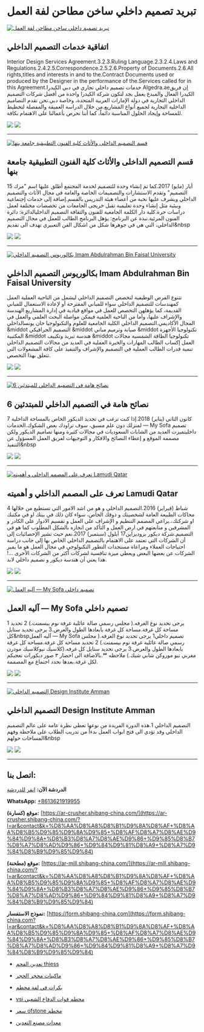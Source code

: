 # تبريد تصميم داخلي ساخن مطاحن لفة العمل

<a href="https://swt.shibang-china.com/?l=ar&img&k=%D8%AA%D8%A8%D8%B1%D9%8A%D8%AF+%D8%AA%D8%B5%D9%85%D9%8A%D9%85+%D8%AF%D8%A7%D8%AE%D9%84%D9%8A+%D8%B3%D8%A7%D8%AE%D9%86+%D9%85%D8%B7%D8%A7%D8%AD%D9%86+%D9%84%D9%81%D8%A9+%D8%A7%D9%84%D8%B9%D9%85%D9%84" target="_blank">![تبريد تصميم داخلي ساخن مطاحن لفة العمل](http://static.shibang-china.com/all-800x300/573.jpg)</a>

## اتفاقية خدمات التصميم الداخلي
Interior Design Services Agreement.3.2.3.Ruling Language.2.3.2.4.Laws and Regulations.2.4.2.5.Correspondence.2.5.2.6.Property of Documents.2.6.All rights,titles and interests in and to the.Contract Documents used or produced by the Designer in the performance of the.Services called for in this Agreement.خدمات تصميم داخلي تجاري في دبي الكيدرا Algedra.aeإن فريق الكيدرا الفعال والمبدع يعمل بجد لتكون شركة الكيدرا واحدة من أفضل شركات التصميم الداخلي التجارية في دولة الإمارات العربية المتحدة، وخاصة دبي.نحن نقدم التصاميم الداخلية التجارية لجميع أنواع المشاريع.من خلال الدراسة العميقة والمفصلة لتخطيط للمساحة وإيجاد الحلول المناسبة دائماً، كما أننا نحرص بأعمالنا على الاهتمام بكافة.


<a href="https://whatsapp.shibangsoft.com/WhatsApp.php" target="_blank" title="WhatsApp">![](http://static.shibang-china.com/icon/whatsapp.png)</a> <a href="https://swt.shibang-china.com/?l=ar&icon&k=%D8%AA%D8%A8%D8%B1%D9%8A%D8%AF+%D8%AA%D8%B5%D9%85%D9%8A%D9%85+%D8%AF%D8%A7%D8%AE%D9%84%D9%8A+%D8%B3%D8%A7%D8%AE%D9%86+%D9%85%D8%B7%D8%A7%D8%AD%D9%86+%D9%84%D9%81%D8%A9+%D8%A7%D9%84%D8%B9%D9%85%D9%84" target="_blank">![](http://static.shibang-china.com/icon/chat-ar.png)</a>

---

<a href="https://swt.shibang-china.com/?l=ar&img&k=%D8%AA%D8%A8%D8%B1%D9%8A%D8%AF+%D8%AA%D8%B5%D9%85%D9%8A%D9%85+%D8%AF%D8%A7%D8%AE%D9%84%D9%8A+%D8%B3%D8%A7%D8%AE%D9%86+%D9%85%D8%B7%D8%A7%D8%AD%D9%86+%D9%84%D9%81%D8%A9+%D8%A7%D9%84%D8%B9%D9%85%D9%84" target="_blank">![قسم التصميم الداخلى والأثاث كلية الفنون التطبيقية جامعة بنها](http://static.shibang-china.com/all-800x300/1180.jpg)</a>

## قسم التصميم الداخلى والأثاث كلية الفنون التطبيقية جامعة بنها
15 أيار (مايو) 2017.كما تم إنشاء وحدة للتصميم لخدمة المجتمع أطلق عليها اسم &quot;مرك التصميم&quot; وتقدم الاستشارات والتصميمات الخاصة والعامة فى مجال الأثاث والتصميم الداخلي ويشرف عليها نخبة من أعضاء هيئة التدريس بالقسم.إضافة إلى خدمات إجتماعية وبيئية مثل إنشاء وحدة تعليمية تقبل خريجى الجامعات من تخصصات مختلفة لعمل دراسات حرة.كلية دار الكلمة الجامعية للفنون والثقافة التصميم الداخليالدائرة: دائرة الفنون المرئية.نبذة عن البرنامج: يؤهل البرنامج الطالب للعمل في مجال التصميم الداخلي، التي هي في جوهرها شكل من اشكال الفن التعبيري تهدف الى تقديم&nbsp


<a href="https://whatsapp.shibangsoft.com/WhatsApp.php" target="_blank" title="WhatsApp">![](http://static.shibang-china.com/icon/whatsapp.png)</a> <a href="https://swt.shibang-china.com/?l=ar&icon&k=%D8%AA%D8%A8%D8%B1%D9%8A%D8%AF+%D8%AA%D8%B5%D9%85%D9%8A%D9%85+%D8%AF%D8%A7%D8%AE%D9%84%D9%8A+%D8%B3%D8%A7%D8%AE%D9%86+%D9%85%D8%B7%D8%A7%D8%AD%D9%86+%D9%84%D9%81%D8%A9+%D8%A7%D9%84%D8%B9%D9%85%D9%84" target="_blank">![](http://static.shibang-china.com/icon/chat-ar.png)</a>

---

<a href="https://swt.shibang-china.com/?l=ar&img&k=%D8%AA%D8%A8%D8%B1%D9%8A%D8%AF+%D8%AA%D8%B5%D9%85%D9%8A%D9%85+%D8%AF%D8%A7%D8%AE%D9%84%D9%8A+%D8%B3%D8%A7%D8%AE%D9%86+%D9%85%D8%B7%D8%A7%D8%AD%D9%86+%D9%84%D9%81%D8%A9+%D8%A7%D9%84%D8%B9%D9%85%D9%84" target="_blank">![بكالوريوس التصميم الداخلي Imam Abdulrahman Bin Faisal University](http://static.shibang-china.com/all-800x300/1487.jpg)</a>

## بكالوريوس التصميم الداخلي Imam Abdulrahman Bin Faisal University
تتنوع الفرص الوظيفية لتخصص التصميم الداخلي ليشمل من الناحية العملية العمل كمهندسات للتصميم الداخلي سواء للمباني المقترحة أو لإعادة الاستعمال للمباني القديمة، كما يؤهلهن التخصص للعمل في مواقع قيادية في إدارة المشاريع الهندسة والإشراف عليها، وأما من الناحية العلمية فيمكن مواصلة البحث العلمي والعمل في المجال الأكاديمي.التصميم الداخلي الكلية الجامعية للعلوم والتكنولوجيا خان يونسالداخلي &middot التصميم الجرافيكي &middot صيانة وترميم مباني &middot تكنولوجيا الأجهزة المكتبية &middot هندسة تبريد وتكييف &middot تكنولوجيا الطاقة الشمسية مجالات العمل إكساب الطالب المهارات والخبرة العملية في العديد من مجالات التصميم الداخلي تنمية قدرات الطالب العملية في التصميم والإشراف والتنفيذ على كافة المشغولات التي تتعلق بهذا التخصص.


<a href="https://whatsapp.shibangsoft.com/WhatsApp.php" target="_blank" title="WhatsApp">![](http://static.shibang-china.com/icon/whatsapp.png)</a> <a href="https://swt.shibang-china.com/?l=ar&icon&k=%D8%AA%D8%A8%D8%B1%D9%8A%D8%AF+%D8%AA%D8%B5%D9%85%D9%8A%D9%85+%D8%AF%D8%A7%D8%AE%D9%84%D9%8A+%D8%B3%D8%A7%D8%AE%D9%86+%D9%85%D8%B7%D8%A7%D8%AD%D9%86+%D9%84%D9%81%D8%A9+%D8%A7%D9%84%D8%B9%D9%85%D9%84" target="_blank">![](http://static.shibang-china.com/icon/chat-ar.png)</a>

---

<a href="https://swt.shibang-china.com/?l=ar&img&k=%D8%AA%D8%A8%D8%B1%D9%8A%D8%AF+%D8%AA%D8%B5%D9%85%D9%8A%D9%85+%D8%AF%D8%A7%D8%AE%D9%84%D9%8A+%D8%B3%D8%A7%D8%AE%D9%86+%D9%85%D8%B7%D8%A7%D8%AD%D9%86+%D9%84%D9%81%D8%A9+%D8%A7%D9%84%D8%B9%D9%85%D9%84" target="_blank">![6 نصائح هامة في التصميم الداخلي للمبتدئين](http://static.shibang-china.com/all-800x300/185.jpg)</a>

## 6 نصائح هامة في التصميم الداخلي للمبتدئين
7 كانون الثاني (يناير) 2018.إذا كنت ترغب في تجديد الديكور الخاص بالمساحة الداخلية لمنزلك دون علم مسبق، سوف تراودك بعض الشكوك.الخدمات — My Sofa تصميم داخليتميزت العديد من الشابات السعوديات في مجالات كثيرة ومنها تصاميم الديكور ولكن مصممة الموقع و إعطاء النصائح والافكار و التوجيهات لفريق العمل المسؤول عن التنفيذ&nbsp


<a href="https://whatsapp.shibangsoft.com/WhatsApp.php" target="_blank" title="WhatsApp">![](http://static.shibang-china.com/icon/whatsapp.png)</a> <a href="https://swt.shibang-china.com/?l=ar&icon&k=%D8%AA%D8%A8%D8%B1%D9%8A%D8%AF+%D8%AA%D8%B5%D9%85%D9%8A%D9%85+%D8%AF%D8%A7%D8%AE%D9%84%D9%8A+%D8%B3%D8%A7%D8%AE%D9%86+%D9%85%D8%B7%D8%A7%D8%AD%D9%86+%D9%84%D9%81%D8%A9+%D8%A7%D9%84%D8%B9%D9%85%D9%84" target="_blank">![](http://static.shibang-china.com/icon/chat-ar.png)</a>

---

<a href="https://swt.shibang-china.com/?l=ar&img&k=%D8%AA%D8%A8%D8%B1%D9%8A%D8%AF+%D8%AA%D8%B5%D9%85%D9%8A%D9%85+%D8%AF%D8%A7%D8%AE%D9%84%D9%8A+%D8%B3%D8%A7%D8%AE%D9%86+%D9%85%D8%B7%D8%A7%D8%AD%D9%86+%D9%84%D9%81%D8%A9+%D8%A7%D9%84%D8%B9%D9%85%D9%84" target="_blank">![تعرف على المصمم الداخلي و أهميته Lamudi Qatar](http://static.shibang-china.com/all-800x300/632.jpg)</a>

## تعرف على المصمم الداخلي و أهميته Lamudi Qatar
4 شباط (فبراير) 2016.التصميم الداخلي و هو من اشد الامور التي تستطيع من خلالها محاكات الطبيعة العامة لشخصيتك و ذوقك الخاص، سواء كان ذلك في بيتك او في مكتبك او شركتك،.يراعي المصمم التنظيم و الإشراف على العمل و تقسيم الادوار على الكادر و المشرفين و متابعتهم في ارض العمل و التأكد من انجازه بالشكل المطلوب كما هو في التصميم.شركة ديكور بروديزاين17 أيلول (سبتمبر) 2017.نعم حيث تشير الإحصائيات إلى أن الشركات التي تعتمد على الاهتمام بالتصميم الداخلي الخاص بها إلى جانب دراسة احتياجات العملاء ومراعاة مستجدات التطور التكنولوجي في مجال العمل هو ما يميز الشركات عن بعضها البعض ويعطي ميزة تنافسية لشركات أكثر من الشركات الأخرى …! هذا يعني أن هندسة ديكور و تصميم داخلي لابد.


<a href="https://whatsapp.shibangsoft.com/WhatsApp.php" target="_blank" title="WhatsApp">![](http://static.shibang-china.com/icon/whatsapp.png)</a> <a href="https://swt.shibang-china.com/?l=ar&icon&k=%D8%AA%D8%A8%D8%B1%D9%8A%D8%AF+%D8%AA%D8%B5%D9%85%D9%8A%D9%85+%D8%AF%D8%A7%D8%AE%D9%84%D9%8A+%D8%B3%D8%A7%D8%AE%D9%86+%D9%85%D8%B7%D8%A7%D8%AD%D9%86+%D9%84%D9%81%D8%A9+%D8%A7%D9%84%D8%B9%D9%85%D9%84" target="_blank">![](http://static.shibang-china.com/icon/chat-ar.png)</a>

---

<a href="https://swt.shibang-china.com/?l=ar&img&k=%D8%AA%D8%A8%D8%B1%D9%8A%D8%AF+%D8%AA%D8%B5%D9%85%D9%8A%D9%85+%D8%AF%D8%A7%D8%AE%D9%84%D9%8A+%D8%B3%D8%A7%D8%AE%D9%86+%D9%85%D8%B7%D8%A7%D8%AD%D9%86+%D9%84%D9%81%D8%A9+%D8%A7%D9%84%D8%B9%D9%85%D9%84" target="_blank">![آليه العمل — My Sofa تصميم داخلي](http://static.shibang-china.com/all-800x300/800.jpg)</a>

## آليه العمل — My Sofa تصميم داخلي
1 يرجى تحديد نوع الغرفه.( مجلس رسمي صالة عائلية غرفة نوم بيسمنت.) 2 تحديد مساحة كل غرفة.مساحة كل غرفة بابعادها الطول والعرض.3 يرجى تحديد ستايل كل&nbspآليه العمل — My Sofa تصميم داخلي1 يرجى تحديد نوع الغرفه.( مجلس رسمي صالة عائلية غرفة نوم بيسمنت.) 2 تحديد مساحة كل غرفة.مساحة كل غرفة بابعادها الطول والعرض.3 يرجى تحديد ستايل كل غرفه.(كلاسيك نيوكلاسيك مودرن مغربي نيو موروكن شابي شيك.) ملاحظه **.بالاضافة الى احضار ٣ صور ديكورات تعجبكم لكل غرفة.بعدها نحدد اجتماع مع المصممة.


<a href="https://whatsapp.shibangsoft.com/WhatsApp.php" target="_blank" title="WhatsApp">![](http://static.shibang-china.com/icon/whatsapp.png)</a> <a href="https://swt.shibang-china.com/?l=ar&icon&k=%D8%AA%D8%A8%D8%B1%D9%8A%D8%AF+%D8%AA%D8%B5%D9%85%D9%8A%D9%85+%D8%AF%D8%A7%D8%AE%D9%84%D9%8A+%D8%B3%D8%A7%D8%AE%D9%86+%D9%85%D8%B7%D8%A7%D8%AD%D9%86+%D9%84%D9%81%D8%A9+%D8%A7%D9%84%D8%B9%D9%85%D9%84" target="_blank">![](http://static.shibang-china.com/icon/chat-ar.png)</a>

---

<a href="https://swt.shibang-china.com/?l=ar&img&k=%D8%AA%D8%A8%D8%B1%D9%8A%D8%AF+%D8%AA%D8%B5%D9%85%D9%8A%D9%85+%D8%AF%D8%A7%D8%AE%D9%84%D9%8A+%D8%B3%D8%A7%D8%AE%D9%86+%D9%85%D8%B7%D8%A7%D8%AD%D9%86+%D9%84%D9%81%D8%A9+%D8%A7%D9%84%D8%B9%D9%85%D9%84" target="_blank">![التصميم الداخلي Design Institute Amman](http://static.shibang-china.com/all-800x300/732.jpg)</a>

## التصميم الداخلي Design Institute Amman
التصميم الداخلي 1.هذه الدورة الفريدة من نوعها تعطي نظرة عامة على عالم التصميم الداخلي وقد تؤدي الى فتح ابواب العمل بدءاً من تدريب الطلاب على ملاحظة وفهم المساحات حولهم&nbsp

<a href="https://whatsapp.shibangsoft.com/WhatsApp.php" target="_blank" title="WhatsApp">![](http://static.shibang-china.com/icon/whatsapp.png)</a> <a href="https://swt.shibang-china.com/?l=ar&icon&k=%D8%AA%D8%A8%D8%B1%D9%8A%D8%AF+%D8%AA%D8%B5%D9%85%D9%8A%D9%85+%D8%AF%D8%A7%D8%AE%D9%84%D9%8A+%D8%B3%D8%A7%D8%AE%D9%86+%D9%85%D8%B7%D8%A7%D8%AD%D9%86+%D9%84%D9%81%D8%A9+%D8%A7%D9%84%D8%B9%D9%85%D9%84" target="_blank">![](http://static.shibang-china.com/icon/chat-ar.png)</a>

---
## اتصل بنا:

**الدردشة الآن:** [انقر للدردشة](https://swt.shibang-china.com?l=ar&contact&k=%D8%AA%D8%A8%D8%B1%D9%8A%D8%AF+%D8%AA%D8%B5%D9%85%D9%8A%D9%85+%D8%AF%D8%A7%D8%AE%D9%84%D9%8A+%D8%B3%D8%A7%D8%AE%D9%86+%D9%85%D8%B7%D8%A7%D8%AD%D9%86+%D9%84%D9%81%D8%A9+%D8%A7%D9%84%D8%B9%D9%85%D9%84)

**WhatsApp:**  [+8613621919955](https://whatsapp.shibangsoft.com/WhatsApp.php)

**موقع (كسارة):** [https://ar-crusher.shibang-china.com/](https://ar-crusher.shibang-china.com/?l=ar&contact&k=%D8%AA%D8%A8%D8%B1%D9%8A%D8%AF+%D8%AA%D8%B5%D9%85%D9%8A%D9%85+%D8%AF%D8%A7%D8%AE%D9%84%D9%8A+%D8%B3%D8%A7%D8%AE%D9%86+%D9%85%D8%B7%D8%A7%D8%AD%D9%86+%D9%84%D9%81%D8%A9+%D8%A7%D9%84%D8%B9%D9%85%D9%84)

**موقع (مطحنة):** [https://ar-mill.shibang-china.com/](https://ar-mill.shibang-china.com/?l=ar&contact&k=%D8%AA%D8%A8%D8%B1%D9%8A%D8%AF+%D8%AA%D8%B5%D9%85%D9%8A%D9%85+%D8%AF%D8%A7%D8%AE%D9%84%D9%8A+%D8%B3%D8%A7%D8%AE%D9%86+%D9%85%D8%B7%D8%A7%D8%AD%D9%86+%D9%84%D9%81%D8%A9+%D8%A7%D9%84%D8%B9%D9%85%D9%84)

**نموذج الاستفسار:** [https://form.shibang-china.com](https://form.shibang-china.com?l=ar&contact&k=%D8%AA%D8%A8%D8%B1%D9%8A%D8%AF+%D8%AA%D8%B5%D9%85%D9%8A%D9%85+%D8%AF%D8%A7%D8%AE%D9%84%D9%8A+%D8%B3%D8%A7%D8%AE%D9%86+%D9%85%D8%B7%D8%A7%D8%AD%D9%86+%D9%84%D9%81%D8%A9+%D8%A7%D9%84%D8%B9%D9%85%D9%84)

* [تعدين الفحم thiess](../28/%D8%AA%D8%B9%D8%AF%D9%8A%D9%86%20%D8%A7%D9%84%D9%81%D8%AD%D9%85%20thiess.md)

* [ماكينات محجر الحجر](../28/%D9%85%D8%A7%D9%83%D9%8A%D9%86%D8%A7%D8%AA%20%D9%85%D8%AD%D8%AC%D8%B1%20%D8%A7%D9%84%D8%AD%D8%AC%D8%B1.md)

* [بكرات في لفة محطم](../28/%D8%A8%D9%83%D8%B1%D8%A7%D8%AA%20%D9%81%D9%8A%20%D9%84%D9%81%D8%A9%20%D9%85%D8%AD%D8%B7%D9%85.md)

* [vsi محطم قوات الدفاع الشعبي](../28/vsi%20%D9%85%D8%AD%D8%B7%D9%85%20%D9%82%D9%88%D8%A7%D8%AA%20%D8%A7%D9%84%D8%AF%D9%81%D8%A7%D8%B9%20%D8%A7%D9%84%D8%B4%D8%B9%D8%A8%D9%8A.md)

* [سعر ofstone محطم](../30/%D8%B3%D8%B9%D8%B1%20ofstone%20%D9%85%D8%AD%D8%B7%D9%85.md)

* [معدات مصنع التعدين](../30/%D9%85%D8%B9%D8%AF%D8%A7%D8%AA%20%D9%85%D8%B5%D9%86%D8%B9%20%D8%A7%D9%84%D8%AA%D8%B9%D8%AF%D9%8A%D9%86.md)